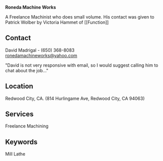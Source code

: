 **Roneda Machine Works**

A Freelance Machinist who does small volume. His contact was given to Patrick Wolber by Victoria Hammet of [[Function]]

## Contact
David Madrigal - (650) 368-8083   
ronedamachineworks@yahoo.com

"David is not very responsive with email, so I would suggest calling him to chat about the job..." 

## Location
Redwood City, CA. (814 Hurlingame Ave, Redwood City, CA 94063)

## Services
Freelance Machining

## Keywords
Mill
Lathe